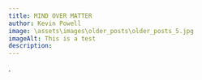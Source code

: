 ```yaml
---
title: MIND OVER MATTER
author: Kevin Powell
image: \assets\images\older_posts\older_posts_5.jpg
imageAlt: This is a test
description: 
---
```


.